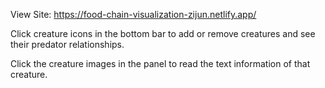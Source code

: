 View Site: https://food-chain-visualization-zijun.netlify.app/

Click creature icons in the bottom bar to add or remove creatures and see their predator relationships.

Click the creature images in the panel to read the text information of that creature.
